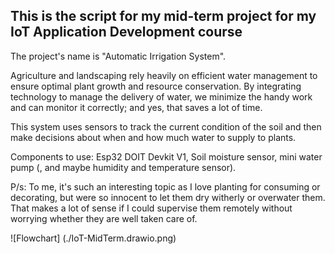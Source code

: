 This is the script for my mid-term project for my IoT Application Development course
------------------------------------------------------------------------
The project's name is "Automatic Irrigation System".

Agriculture and landscaping rely heavily on efficient water management to ensure optimal plant growth and resource conservation. By integrating technology to manage the delivery of water, we minimize the handy work and can monitor it correctly; and yes, that saves a lot of time.

This system uses sensors to track the current condition of the soil and then make decisions about when and how much water to supply to plants.

Components to use: Esp32 DOIT Devkit V1, Soil moisture sensor, mini water pump (, and maybe humidity and temperature sensor). 

P/s: To me, it's such an interesting topic as I love planting for consuming or decorating, but were so innocent to let them dry witherly or overwater them. That makes a lot of sense if I could supervise them remotely without worrying whether they are well taken care of.

![Flowchart] (./IoT-MidTerm.drawio.png)
